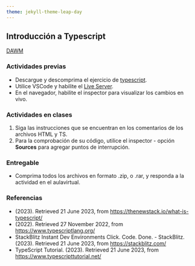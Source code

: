 ```yaml
---
theme: jekyll-theme-leap-day
---
```


## Introducción a Typescript

[DAWM](/DAWM/)

### Actividades previas

* Descargue y descomprima el ejercicio de [typescript](/DAWM/ejercicios/typescript.zip). 
* Utilice VSCode y habilite el [Live Server](https://www.geeksforgeeks.org/how-to-enable-live-server-on-visual-studio-code/).
* En el navegador, habilite el inspector para visualizar los cambios en vivo.

### Actividades en clases

1. Siga las instrucciones que se encuentran en los comentarios de los archivos HTML y TS.
2. Para la comprobación de su código, utilice el inspector - opción **Sources** para agregar puntos de interrupción.

### Entregable

* Comprima todos los archivos en formato .zip, o .rar, y responda a la actividad en el aulavirtual.

### Referencias

* (2023). Retrieved 21 June 2023, from https://thenewstack.io/what-is-typescript/
* (2022). Retrieved 27 November 2022, from https://www.typescriptlang.org/
* StackBlitz Instant Dev Environments Click. Code. Done. - StackBlitz. (2023). Retrieved 21 June 2023, from https://stackblitz.com/
* TypeScript Tutorial. (2023). Retrieved 21 June 2023, from https://www.typescripttutorial.net/